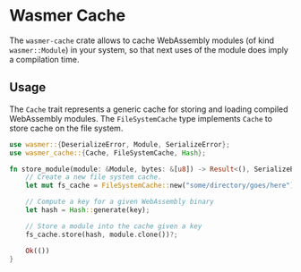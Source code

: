 # Wasmer Cache

The `wasmer-cache` crate allows to cache WebAssembly modules (of kind
`wasmer::Module`) in your system, so that next uses of the module does
imply a compilation time.

## Usage

The `Cache` trait represents a generic cache for storing and loading
compiled WebAssembly modules. The `FileSystemCache` type implements
`Cache` to store cache on the file system.

```rust
use wasmer::{DeserializeError, Module, SerializeError};
use wasmer_cache::{Cache, FileSystemCache, Hash};

fn store_module(module: &Module, bytes: &[u8]) -> Result<(), SerializeError> {
    // Create a new file system cache.
    let mut fs_cache = FileSystemCache::new("some/directory/goes/here")?;

    // Compute a key for a given WebAssembly binary
    let hash = Hash::generate(key);

    // Store a module into the cache given a key
    fs_cache.store(hash, module.clone())?;

    Ok(())
}
```
